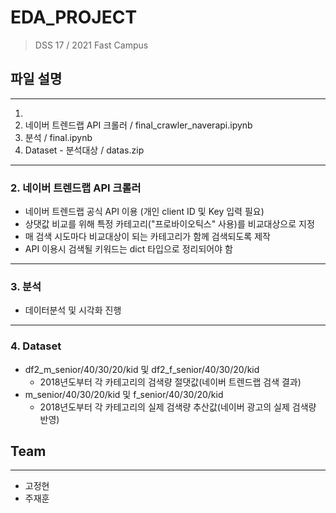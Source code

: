# EDA_PROJECT
> DSS 17 / 2021 Fast Campus 

## 파일 설명
-------------------
1. 
2. 네이버 트렌드랩 API 크롤러 / final_crawler_naverapi.ipynb
3. 분석 / final.ipynb
4. Dataset - 분석대상 / datas.zip
-------------------
### 2. 네이버 트렌드랩 API 크롤러 
- 네이버 트렌드랩 공식 API 이용 (개인 client ID 및 Key 입력 필요) 
- 상댓값 비교를 위해 특정 카테고리("프로바이오틱스" 사용)를 비교대상으로 지정
- 매 검색 시도마다 비교대상이 되는 카테고리가 함께 검색되도록 제작   
- API 이용시 검색될 키워드는 dict 타입으로 정리되어야 함 
-------------------
### 3. 분석 
- 데이터분석 및 시각화 진행 
-------------------
### 4. Dataset
- df2_m_senior/40/30/20/kid 및 df2_f_senior/40/30/20/kid
  - 2018년도부터 각 카테고리의 검색량 절댓값(네이버 트렌드랩 검색 결과)
- m_senior/40/30/20/kid 및 f_senior/40/30/20/kid
  - 2018년도부터 각 카테고리의 실제 검색량 추산값(네이버 광고의 실제 검색량 반영)

## Team
------------------

- 고정현
- 주재훈
